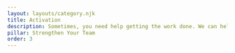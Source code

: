 ```yaml
---
layout: layouts/category.njk
title: Activation
description: Sometimes, you need help getting the work done. We can help you activate the change you need directly.
pillar: Strengthen Your Team
order: 3
---
```

